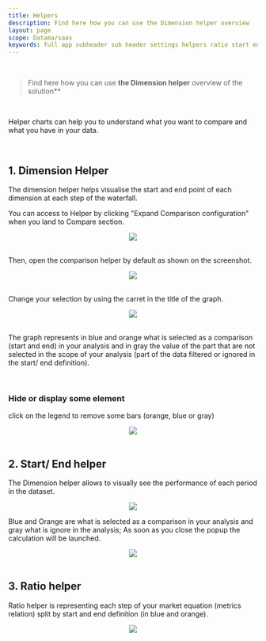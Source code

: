 ```yaml
---
title: Helpers
description: Find here how you can use the Dimension helper overview
layout: page
scope: Datama/saas
keywords: full app subheader sub header settings helpers ratio start end dimension
---
```


<br>

> Find here how you can use **the Dimension helper** overview of the solution**

<br>

Helper charts can help you to understand what you want to compare and what you have in your data.

<br>

## 1. Dimension Helper
The dimension helper helps visualise the start and end point of each dimension at each step of the waterfall.

You can access to Helper by clicking "Expand Comparison configuration" when you land to Compare section.

<center><img src="{{site.url}}/{{site.baseurl}}/core_app/new/interface/subheader/images/Expand_Comparison_configuration.png"/></center>

<br>

Then, open the comparison helper by default as shown on the screenshot.

<center><img src="{{site.url}}/{{site.baseurl}}/core_app/new/interface/subheader/images/open_comparison_helper_bydefault.png"/></center>

<br>

Change your selection by using the carret in the title of the graph. 

<center><img src="{{site.url}}/{{site.baseurl}}/core_app/new/interface/subheader/images/compare_helper_dimensions.png"/></center>

<br>

The graph represents in blue and orange what is selected as a comparison (start and end) in your analysis and in gray the value of the part that are not selected in the scope of your analysis (part of the data filtered or ignored in the start/ end definition).

<br>

### Hide or display some element

 click on the legend to remove some bars (orange, blue or gray)

<center><img src="{{site.url}}/{{site.baseurl}}/core_app/new/interface/subheader/images/compare_helper_tip.png"/></center>

<br>

## 2. Start/ End helper
The Dimension helper allows to visually see the performance of each period in the dataset.
<center><img src="{{site.url}}/{{site.baseurl}}/core_app/new/interface/subheader/images/startend_helper.png"/></center>

Blue and Orange are what is selected as a comparison in your analysis and gray what is ignore in the analysis;
As soon as you close the popup the calculation will be launched.
<center><img src="{{site.url}}/{{site.baseurl}}/core_app/new/interface/subheader/images/startend_helper.jpg"/></center>

<br>

## 3. Ratio helper

Ratio helper is representing each step of your market equation (metrics relation) split by start and end definition (in blue and orange).
<center><img src="{{site.url}}/{{site.baseurl}}/core_app/new/interface/subheader/images/ratio_helper.jpg"/></center>

